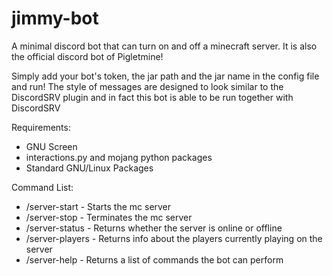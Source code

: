 # jimmy-bot
A minimal discord bot that can turn on and off a minecraft server. It is also the official discord bot of Pigletmine!

Simply add your bot's token, the jar path and the jar name in the config file and run! The style of messages are designed to look similar to the DiscordSRV plugin and in fact this bot is able to be run together with DiscordSRV 


Requirements:
- GNU Screen
- interactions.py and mojang python packages
- Standard GNU/Linux Packages


Command List:
- /server-start - Starts the mc server
- /server-stop - Terminates the mc server
- /server-status - Returns whether the server is online or offline
- /server-players - Returns info about the players currently playing on the server
- /server-help - Returns a list of commands the bot can perform
